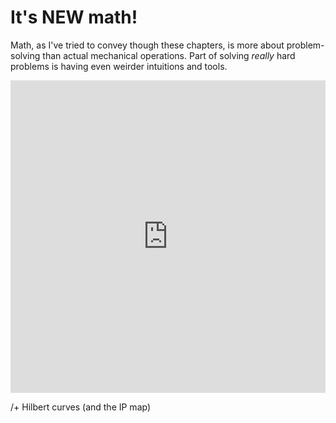 # It's NEW math!

Math, as I've tried to convey though these chapters, is more about problem-solving than actual mechanical operations. Part of solving *really* hard problems is having even weirder intuitions and tools.

<iframe width="100%" height="500" src="https://www.youtube.com/embed/3gyHKCDq1YA" title="1 Billion is Tiny in an Alternate Universe (Intro to p-adic Numbers) #SoME2" frameborder="0" allow="accelerometer; autoplay; clipboard-write; encrypted-media; gyroscope; picture-in-picture" allowfullscreen></iframe>

/+ Hilbert curves (and the IP map)

